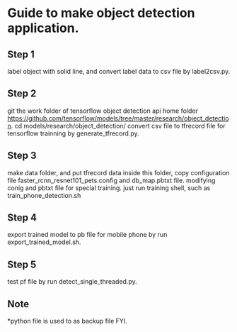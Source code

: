 # Guide to make object detection application.
## Step 1
label object with solid line, and convert label data to csv file by label2csv.py.
## Step 2
git the work folder of tensorflow object detection api home folder https://github.com/tensorflow/models/tree/master/research/object_detection.
cd models/research/object_detection/
convert csv file to tfrecord file for tensorflow trainning by generate_tfrecord.py.
## Step 3
make data folder, and put tfrecord data inside this folder, copy configuration file faster_rcnn_resnet101_pets.config and db_map.pbtxt file.
modifying conig and pbtxt file for special training.
just run training shell, such as train_phone_detection.sh 
## Step 4 
export trained model to pb file for mobile phone by run export_trained_model.sh.
## Step 5
test pf file by run detect_single_threaded.py.
## Note
*python file is used to as backup file FYI.
